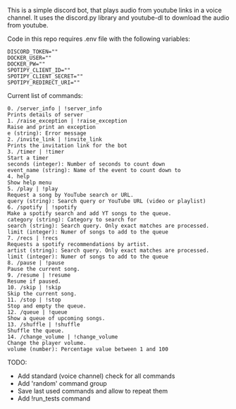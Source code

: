 This is a simple discord bot, that plays audio from youtube links in a voice channel. It uses the discord.py library and youtube-dl to download the audio from youtube.

Code in this repo requires .env file with the following variables:
```
DISCORD_TOKEN=""
DOCKER_USER=""
DOCKER_PW=""
SPOTIPY_CLIENT_ID=""
SPOTIPY_CLIENT_SECRET=""
SPOTIPY_REDIRECT_URI=""
```

Current list of commands:
```
0. /server_info | !server_info
Prints details of server
1. /raise_exception | !raise_exception
Raise and print an exception
e (string): Error message
2. /invite_link | !invite_link
Prints the invitation link for the bot
3. /timer | !timer
Start a timer
seconds (integer): Number of seconds to count down
event_name (string): Name of the event to count down to
4. help
Show help menu
5. /play | !play
Request a song by YouTube search or URL.
query (string): Search query or YouTube URL (video or playlist)
6. /spotify | !spotify
Make a spotify search and add YT songs to the queue.
category (string): Category to search for
search (string): Search query. Only exact matches are processed.
limit (integer): Numer of songs to add to the queue
7. /recs | !recs
Requests a spotify recommendations by artist.
artist (string): Search query. Only exact matches are processed.
limit (integer): Numer of songs to add to the queue
8. /pause | !pause
Pause the current song.
9. /resume | !resume
Resume if paused.
10. /skip | !skip
Skip the current song.
11. /stop | !stop
Stop and empty the queue.
12. /queue | !queue
Show a queue of upcoming songs.
13. /shuffle | !shuffle
Shuffle the queue.
14. /change_volume | !change_volume
Change the player volume.
volume (number): Percentage value between 1 and 100
```

TODO:
- Add standard (voice channel) check for all commands
- Add 'random' command group
- Save last used commands and allow to repeat them
- Add !run_tests command